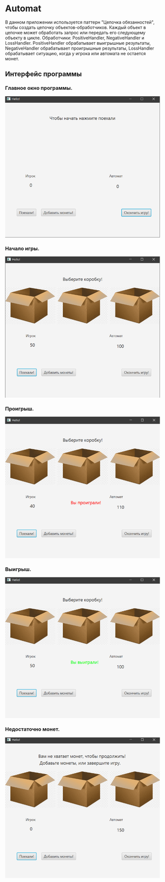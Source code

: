 # Automat
В данном приложении используется паттерн "Цепочка обязанностей", 
чтобы создать цепочку объектов-обработчиков. Каждый объект в цепочке может обработать запрос 
или передать его следующему объекту в цикле. Обработчики: 
PositiveHandler, NegativeHandler и LossHandler. PositiveHandler обрабатывает выигрышные результаты, NegativeHandler обрабатывает проигрышные результаты, 
LossHandler обрабатывает ситуацию, когда у игрока или автомата не остается монет.
## Интерфейс программы
### Главное окно программы. 
![Главное окно](11.PNG)
### Начало игры. 
![Начало игры](22.PNG)
### Проигрыш. 
![Проигрыш](33.PNG)
### Выигрыш. 
![Выигрыш](44.PNG)
### Недостаточно монет. 
![Недостаточно монет](55.PNG)
